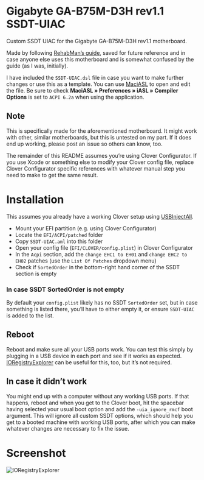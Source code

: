 # Gigabyte GA-B75M-D3H rev1.1 SSDT-UIAC
Custom SSDT UIAC for the Gigabyte GA-B75M-D3H rev1.1 motherboard.

Made by following [RehabMan’s guide](https://www.tonymacx86.com/threads/guide-creating-a-custom-ssdt-for-usbinjectall-kext.211311/), saved for future reference and in case anyone else uses this motherboard and is somewhat confused by the guide (as I was, initially).

I have included the `SSDT-UIAC.dsl` file in case you want to make further changes or use this as a template. You can use [MaciASL](https://bitbucket.org/RehabMan/os-x-maciasl-patchmatic) to open and edit the file. Be sure to check **MaciASL » Preferences » iASL » Compiler Options** is set to `ACPI 6.2a` when using the application.

## Note
This is specifically made for the aforementioned motherboard. It might work with other, similar motherboards, but this is untested on my part. If it does end up working, please post an issue so others can know, too. 

The remainder of this README assumes you’re using Clover Configurator. If you use Xcode or something else to modify your Clover config file, replace Clover Configurator specific references with whatever manual step you need to make to get the same result. 

# Installation
This assumes you already have a working Clover setup using [USBInjectAll](https://bitbucket.org/RehabMan/os-x-usb-inject-all).

- Mount your EFI partition (e.g. using Clover Configurator)
- Locate the `EFI/ACPI/patched` folder
- Copy `SSDT-UIAC.aml` into this folder
- Open your config file (`EFI/CLOVER/config.plist`) in Clover Configurator
- In the `Acpi` section, add the `change EHC1 to EH01` and `change EHC2 to EH02` patches (use the `List Of Patches` dropdown menu)
- Check if `SortedOrder` in the bottom-right hand corner of the SSDT section is empty

### In case SSDT SortedOrder is not empty
By default your `config.plist` likely has no SSDT `SortedOrder` set, but in case something is listed there, you’ll have to either empty it, or ensure `SSDT-UIAC` is added to the list.

## Reboot
Reboot and make sure all your USB ports work. You can test this simply by plugging in a USB device in each port and see if it works as expected. [IORegistryExplorer](https://www.tonymacx86.com/index.php?threads/guide-how-make-copy-ioreg.58368/) can be useful for this, too, but it’s not required.

## In case it didn’t work
You might end up with a computer without any working USB ports. If that happens, reboot and when you get to the Clover boot, hit the spacebar having selected your usual boot option and add the `-uia_ignore_rmcf` boot argument. This will ignore all custom SSDT options, which should help you get to a booted machine with working USB ports, after which you can make whatever changes are necessary to fix the issue.

# Screenshot
![IORegistryExplorer](hellodeibu.github.com/Gigabyte-GA-B75M-D3H-rev1.1-SSDT-UIAC/Screenshots/IORegistryExplorer.png)

